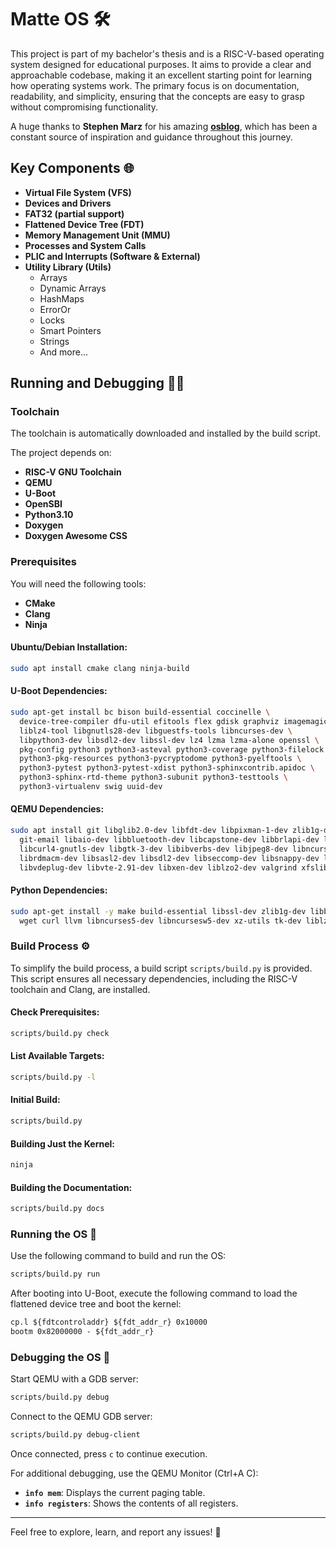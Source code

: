 # Matte OS 🛠️

This project is part of my bachelor's thesis and is a RISC-V-based operating system designed for educational purposes. It aims to provide a clear and approachable codebase, making it an excellent starting point for learning how operating systems work. The primary focus is on documentation, readability, and simplicity, ensuring that the concepts are easy to grasp without compromising functionality.

A huge thanks to **Stephen Marz** for his amazing **[osblog](https://osblog.stephenmarz.com/)**, which has been a constant source of inspiration and guidance throughout this journey.

## Key Components 🌐

- **Virtual File System (VFS)**
- **Devices and Drivers**
- **FAT32 (partial support)**
- **Flattened Device Tree (FDT)**
- **Memory Management Unit (MMU)**
- **Processes and System Calls**
- **PLIC and Interrupts (Software & External)**
- **Utility Library (Utils)**
    - Arrays
    - Dynamic Arrays
    - HashMaps
    - ErrorOr
    - Locks
    - Smart Pointers
    - Strings
    - And more...

## Running and Debugging 🏋️‍♂️

### Toolchain

The toolchain is automatically downloaded and installed by the build script.

The project depends on:
- **RISC-V GNU Toolchain**
- **QEMU**
- **U-Boot**
- **OpenSBI**
- **Python3.10**
- **Doxygen**
- **Doxygen Awesome CSS**

### Prerequisites

You will need the following tools:
- **CMake**
- **Clang**
- **Ninja**

#### Ubuntu/Debian Installation:

```bash
sudo apt install cmake clang ninja-build
```

#### U-Boot Dependencies:

```bash
sudo apt-get install bc bison build-essential coccinelle \
  device-tree-compiler dfu-util efitools flex gdisk graphviz imagemagick \
  liblz4-tool libgnutls28-dev libguestfs-tools libncurses-dev \
  libpython3-dev libsdl2-dev libssl-dev lz4 lzma lzma-alone openssl \
  pkg-config python3 python3-asteval python3-coverage python3-filelock \
  python3-pkg-resources python3-pycryptodome python3-pyelftools \
  python3-pytest python3-pytest-xdist python3-sphinxcontrib.apidoc \
  python3-sphinx-rtd-theme python3-subunit python3-testtools \
  python3-virtualenv swig uuid-dev
```

#### QEMU Dependencies:

```bash
sudo apt install git libglib2.0-dev libfdt-dev libpixman-1-dev zlib1g-dev ninja-build \
  git-email libaio-dev libbluetooth-dev libcapstone-dev libbrlapi-dev libbz2-dev libcap-ng-dev \
  libcurl4-gnutls-dev libgtk-3-dev libibverbs-dev libjpeg8-dev libncurses5-dev libnuma-dev librbd-dev \
  librdmacm-dev libsasl2-dev libsdl2-dev libseccomp-dev libsnappy-dev libssh-dev libvde-dev \
  libvdeplug-dev libvte-2.91-dev libxen-dev liblzo2-dev valgrind xfslibs-dev 
```

#### Python Dependencies:

```bash
sudo apt-get install -y make build-essential libssl-dev zlib1g-dev libbz2-dev libreadline-dev libsqlite3-dev \
  wget curl llvm libncurses5-dev libncursesw5-dev xz-utils tk-dev liblzma-dev tk-dev
```

### Build Process ⚙️

To simplify the build process, a build script `scripts/build.py` is provided. This script ensures all necessary dependencies, including the RISC-V toolchain and Clang, are installed.

#### Check Prerequisites:

```bash
scripts/build.py check
```

#### List Available Targets:

```bash
scripts/build.py -l
```

#### Initial Build:

```bash
scripts/build.py
```

#### Building Just the Kernel:

```bash
ninja
```

#### Building the Documentation:

```bash
scripts/build.py docs
```

### Running the OS 🚀

Use the following command to build and run the OS:

```bash
scripts/build.py run
```

After booting into U-Boot, execute the following command to load the flattened device tree and boot the kernel:

```txt
cp.l ${fdtcontroladdr} ${fdt_addr_r} 0x10000
bootm 0x82000000 - ${fdt_addr_r}
```

### Debugging the OS 🔧

Start QEMU with a GDB server:

```bash
scripts/build.py debug
```

Connect to the QEMU GDB server:

```bash
scripts/build.py debug-client
```

Once connected, press `c` to continue execution.

For additional debugging, use the QEMU Monitor (Ctrl+A C):
- **`info mem`**: Displays the current paging table.
- **`info registers`**: Shows the contents of all registers.

---

Feel free to explore, learn, and report any issues! 🙌

